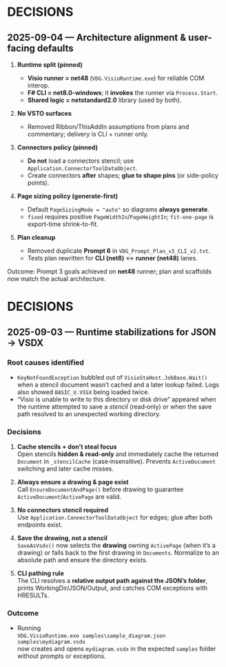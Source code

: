 # DECISIONS

## 2025-09-04 — Architecture alignment & user-facing defaults

1) **Runtime split (pinned)**
   - **Visio runner = net48** (`VDG.VisioRuntime.exe`) for reliable COM interop.
   - **F# CLI = net8.0-windows**; it **invokes** the runner via `Process.Start`.
   - **Shared logic = netstandard2.0** library (used by both).

2) **No VSTO surfaces**
   - Removed Ribbon/ThisAddIn assumptions from plans and commentary; delivery is CLI + runner only.

3) **Connectors policy (pinned)**
   - **Do not** load a connectors stencil; use `Application.ConnectorToolDataObject`.
   - Create connectors **after** shapes; **glue to shape pins** (or side-policy points).

4) **Page sizing policy (generate-first)**
   - Default `PageSizingMode = "auto"` so diagrams **always generate**.
   - `fixed` requires positive `PageWidthIn`/`PageHeightIn`; `fit-one-page` is export-time shrink-to-fit.

5) **Plan cleanup**
   - Removed duplicate **Prompt 6** in `VDG_Prompt_Plan_v3_CLI_v2.txt`.
   - Tests plan rewritten for **CLI (net8)** ↔ **runner (net48)** lanes.

Outcome: Prompt 3 goals achieved on **net48** runner; plan and scaffolds now match the actual architecture.

# DECISIONS

## 2025-09-03 — Runtime stabilizations for JSON → VSDX

### Root causes identified
- `KeyNotFoundException` bubbled out of `VisioStaHost.JobBase.Wait()` when a stencil document wasn’t cached and a later lookup failed. Logs also showed `BASIC_U.VSSX` being loaded twice.
- “Visio is unable to write to this directory or disk drive” appeared when the runtime attempted to save a *stencil* (read‑only) or when the save path resolved to an unexpected working directory.

### Decisions
1) **Cache stencils + don’t steal focus**  
   Open stencils **hidden & read‑only** and immediately cache the returned `Document` in `_stencilCache` (case‑insensitive). Prevents `ActiveDocument` switching and later cache misses.

2) **Always ensure a drawing & page exist**  
   Call `EnsureDocumentAndPage()` before drawing to guarantee `ActiveDocument`/`ActivePage` are valid.

3) **No connectors stencil required**  
   Use `Application.ConnectorToolDataObject` for edges; glue after both endpoints exist.

4) **Save the drawing, not a stencil**  
   `SaveAsVsdx()` now selects the **drawing** owning `ActivePage` (when it’s a drawing) or falls back to the first drawing in `Documents`. Normalize to an absolute path and ensure the directory exists.

5) **CLI pathing rule**  
   The CLI resolves a **relative output path against the JSON’s folder**, prints WorkingDir/JSON/Output, and catches COM exceptions with HRESULTs.

### Outcome
- Running  
  `VDG.VisioRuntime.exe samples\sample_diagram.json samples\mydiagram.vsdx`  
  now creates and opens `mydiagram.vsdx` in the expected `samples` folder without prompts or exceptions.
